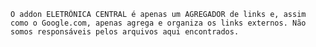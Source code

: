
	O addon ELETRÔNICA CENTRAL é apenas um AGREGADOR de links e, assim como o Google.com, apenas agrega e organiza os links externos. Não somos responsáveis pelos arquivos aqui encontrados.
   

